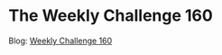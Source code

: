 # The Weekly Challenge 160

Blog: [Weekly Challenge 160](https://dev.to/simongreennet/weekly-challenge-160-3206)